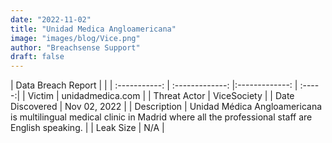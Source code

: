 ```yaml
---
date: "2022-11-02"
title: "Unidad Medica Angloamericana"
image: "images/blog/Vice.png"
author: "Breachsense Support"
draft: false
---
```


| Data Breach Report           |              | 
| :-----------: | :-------------:     |:-------------:    | :-----:|
| Victim      | unidadmedica.com      | 
| Threat Actor      | ViceSociety      | 
| Date Discovered      | Nov 02, 2022      | 
| Description      | Unidad Médica Angloamericana is multilingual medical clinic in Madrid where all the professional staff are English speaking.      | 
| Leak Size      | N/A      | 

